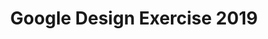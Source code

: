 ---
layout: password
title: Google Design Exercise 2019
permalink: /google/
preview: This one was a real workout.
order: 1
thumbnail: /assets/images/projects/google/Thumbnail.png
---